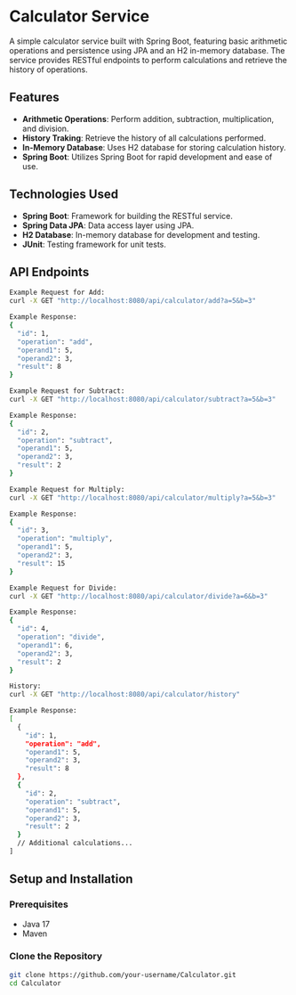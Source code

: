 # Calculator Service

A simple calculator service built with Spring Boot, featuring basic arithmetic operations and persistence using JPA and an H2 in-memory database. The service provides RESTful endpoints to perform calculations and retrieve the history of operations.

## Features

- **Arithmetic Operations**: Perform addition, subtraction, multiplication, and division.
- **History Traking**: Retrieve the history of all calculations performed.
- **In-Memory Database**: Uses H2 database for storing calculation history.
- **Spring Boot**: Utilizes Spring Boot for rapid development and ease of use.

## Technologies Used

- **Spring Boot**: Framework for building the RESTful service.
- **Spring Data JPA**: Data access layer using JPA.
- **H2 Database**: In-memory database for development and testing.
- **JUnit**: Testing framework for unit tests.

## API Endpoints
```bash
Example Request for Add:
curl -X GET "http://localhost:8080/api/calculator/add?a=5&b=3"

Example Response:
{
  "id": 1,
  "operation": "add",
  "operand1": 5,
  "operand2": 3,
  "result": 8
}

Example Request for Subtract:
curl -X GET "http://localhost:8080/api/calculator/subtract?a=5&b=3"

Example Response:
{
  "id": 2,
  "operation": "subtract",
  "operand1": 5,
  "operand2": 3,
  "result": 2
}

Example Request for Multiply:
curl -X GET "http://localhost:8080/api/calculator/multiply?a=5&b=3"

Example Response:
{
  "id": 3,
  "operation": "multiply",
  "operand1": 5,
  "operand2": 3,
  "result": 15
}

Example Request for Divide:
curl -X GET "http://localhost:8080/api/calculator/divide?a=6&b=3"

Example Response:
{
  "id": 4,
  "operation": "divide",
  "operand1": 6,
  "operand2": 3,
  "result": 2
}

History:
curl -X GET "http://localhost:8080/api/calculator/history"

Example Response:
[
  {
    "id": 1,
    "operation": "add",
    "operand1": 5,
    "operand2": 3,
    "result": 8
  },
  {
    "id": 2,
    "operation": "subtract",
    "operand1": 5,
    "operand2": 3,
    "result": 2
  }
  // Additional calculations...
]
```

## Setup and Installation

### Prerequisites

- Java 17
- Maven

### Clone the Repository

```bash
git clone https://github.com/your-username/Calculator.git
cd Calculator
